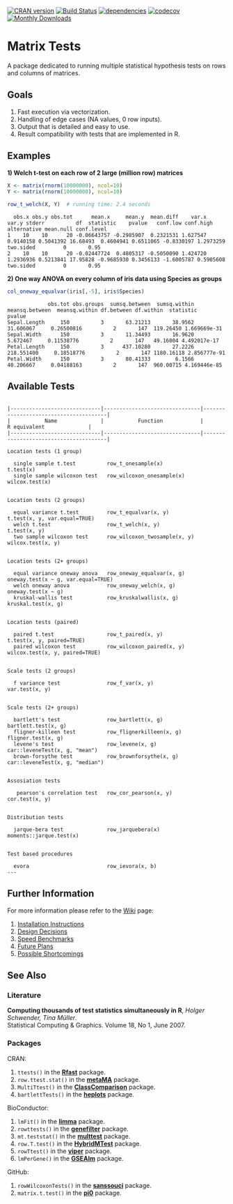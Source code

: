 [![CRAN version](http://www.r-pkg.org/badges/version/matrixTests)](https://cran.r-project.org/package=matrixTests)
[![Build Status](https://travis-ci.com/KKPMW/matrixTests.svg?branch=master)](https://travis-ci.com/KKPMW/matrixTests)
[![dependencies](https://tinyverse.netlify.com/badge/matrixTests)](https://CRAN.R-project.org/package=matrixTests)
[![codecov](https://codecov.io/gh/KKPMW/matrixTests/branch/master/graph/badge.svg)](https://codecov.io/gh/KKPMW/matrixTests)
[![Monthly Downloads](https://cranlogs.r-pkg.org/badges/matrixTests)](https://cranlogs.r-pkg.org/badges/matrixTests)

# Matrix Tests #

A package dedicated to running multiple statistical hypothesis tests on rows and columns of matrices.

## Goals ##

1. Fast execution via vectorization.
2. Handling of edge cases (NA values, 0 row inputs).
3. Output that is detailed and easy to use.
4. Result compatibility with tests that are implemented in R.

## Examples ##

**1) Welch t-test on each row of 2 large (million row) matrices**

```r
X <- matrix(rnorm(10000000), ncol=10)
Y <- matrix(rnorm(10000000), ncol=10)

row_t_welch(X, Y)  # running time: 2.4 seconds
```
```
  obs.x obs.y obs.tot      mean.x     mean.y  mean.diff    var.x     var.y stderr          df  statistic    pvalue   conf.low conf.high alternative mean.null conf.level
1    10    10      20 -0.06643757 -0.2985907  0.2321531 1.627547 0.9140158 0.5041392 16.68493  0.4604941 0.6511065 -0.8330197 1.2973259   two.sided         0       0.95
2    10    10      20 -0.02447724  0.4805317 -0.5050090 1.424720 1.2936936 0.5213841 17.95828 -0.9685930 0.3456133 -1.6005787 0.5905608   two.sided         0       0.95
```

**2) One way ANOVA on every column of iris data using Species as groups**

```r
col_oneway_equalvar(iris[,-5], iris$Species)
```
```
             obs.tot obs.groups  sumsq.between  sumsq.within  meansq.between  meansq.within df.between df.within  statistic       pvalue
Sepal.Length     150          3       63.21213       38.9562       31.606067     0.26500816          2       147  119.26450 1.669669e-31
Sepal.Width      150          3       11.34493       16.9620        5.672467     0.11538776          2       147   49.16004 4.492017e-17
Petal.Length     150          3      437.10280       27.2226      218.551400     0.18518776          2       147 1180.16118 2.856777e-91
Petal.Width      150          3       80.41333        6.1566       40.206667     0.04188163          2       147  960.00715 4.169446e-85
```

## Available Tests ##

```

|-----------------------------|-------------------------------|---------------------------------------|
|           Name              |           Function            |             R equivalent              |
|-----------------------------|-------------------------------|---------------------------------------|

Location tests (1 group)

  single sample t.test          row_t_onesample(x)              t.test(x)
  single sample wilcoxon test   row_wilcoxon_onesample(x)       wilcox.test(x)


Location tests (2 groups)

  equal variance t.test         row_t_equalvar(x, y)            t.test(x, y, var.equal=TRUE)
  welch t.test                  row_t_welch(x, y)               t.test(x, y)
  two sample wilcoxon test      row_wilcoxon_twosample(x, y)    wilcox.test(x, y)


Location tests (2+ groups)

  equal variance oneway anova   row_oneway_equalvar(x, g)       oneway.test(x ~ g, var.equal=TRUE)
  welch oneway anova            row_oneway_welch(x, g)          oneway.test(x ~ g)
  kruskal-wallis test           row_kruskalwallis(x, g)         kruskal.test(x, g)


Location tests (paired)

  paired t.test                 row_t_paired(x, y)              t.test(x, y, paired=TRUE)
  paired wilcoxon test          row_wilcoxon_paired(x, y)       wilcox.test(x, y, paired=TRUE)


Scale tests (2 groups)

  f variance test               row_f_var(x, y)                 var.test(x, y)


Scale tests (2+ groups)

  bartlett's test               row_bartlett(x, g)              bartlett.test(x, g)
  fligner-killeen test          row_flignerkilleen(x, g)        fligner.test(x, g)
  levene's test                 row_levene(x, g)                car::leveneTest(x, g, "mean")
  brown-forsythe test           row_brownforsythe(x, g)         car::leveneTest(x, g, "median")


Assosiation tests

   pearson's correlation test   row_cor_pearson(x, y)           cor.test(x, y)


Distribution tests

  jarque-bera test              row_jarquebera(x)               moments::jarque.test(x)


Test based procedures

  evora                         row_ievora(x, b)                                 ---
```


## Further Information ##

For more information please refer to the [Wiki](https://github.com/KKPMW/matrixTests/wiki) page:

1. [Installation Instructions](https://github.com/KKPMW/matrixTests/wiki/Installation)
2. [Design Decisions](https://github.com/KKPMW/matrixTests/wiki/Design-Decisions)
3. [Speed Benchmarks](https://github.com/KKPMW/matrixTests/wiki/Benchmarks)
4. [Future Plans](https://github.com/KKPMW/matrixTests/wiki/Future-Plans)
5. [Possible Shortcomings](https://github.com/KKPMW/matrixTests/wiki/Possible-Shortcomings)

## See Also ##

### Literature ###

**Computing thousands of test statistics simultaneously in R**, *Holger Schwender, Tina Müller*.\
Statistical Computing & Graphics. Volume 18, No 1, June 2007.

### Packages ###

CRAN:

1. `ttests()` in the [**Rfast**](https://CRAN.R-project.org/package=Rfast) package.
2. `row.ttest.stat()` in the [**metaMA**](https://CRAN.R-project.org/package=metaMA) package.
3. `MultiTtest()` in the [**ClassComparison**](https://CRAN.R-project.org/package=ClassComparison) package.
4. `bartlettTests()` in the [**heplots**](https://CRAN.R-project.org/package=heplots) package.

BioConductor:

1. `lmFit()` in the [**limma**](https://bioconductor.org/packages/release/bioc/html/limma.html) package.
2. `rowttests()` in the [**genefilter**](https://bioconductor.org/packages/release/bioc/html/genefilter.html) package.
3. `mt.teststat()` in the [**multtest**](https://www.bioconductor.org/packages/release/bioc/html/multtest.html) package.
4. `row.T.test()` in the [**HybridMTest**](https://www.bioconductor.org/packages/release/bioc/html/HybridMTest.html) package.
5. `rowTtest()` in the [**viper**](https://bioconductor.org/packages/release/bioc/html/viper.html) package.
6. `lmPerGene()` in the [**GSEAlm**](https://www.bioconductor.org/packages/release/bioc/html/GSEAlm.html) package.

GitHub:

1. `rowWilcoxonTests()` in the [**sanssouci**](https://github.com/pneuvial/sanssouci) package.
2. `matrix.t.test()` in the [**pi0**](https://github.com/gitlongor/pi0) package.
